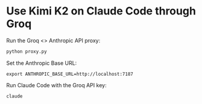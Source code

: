 # Use Kimi K2 on Claude Code through Groq

Run the Groq <> Anthropic API proxy:

```bash
python proxy.py
```

Set the Anthropic Base URL:

```
export ANTHROPIC_BASE_URL=http://localhost:7187
```

Run Claude Code with the Groq API key:

```bash
claude
```